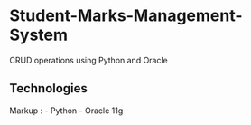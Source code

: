 # Student-Marks-Management-System

CRUD operations using Python and Oracle

## Technologies

Markup : - Python - Oracle 11g
